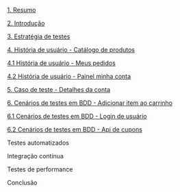 [1. Resumo](https://github.com/victor-fpereira/TCC-EBAC-QE/blob/main/Resumo.md)

[2. Introdução](https://github.com/victor-fpereira/TCC-EBAC-QE/blob/main/Introducao.md)

[3. Estratégia de testes](https://github.com/victor-fpereira/TCC-EBAC-QE/blob/main/Estrategia_de_testes.md)

[4. História de usuário - Catálogo de produtos](https://github.com/victor-fpereira/TCC-EBAC-QE/blob/main/HU-Catalogo_de_produtos.md)

[4.1 História de usuário - Meus pedidos](https://github.com/victor-fpereira/TCC-EBAC-QE/blob/main/HU-Meus_pedidos.md)

[4.2 História de usuário - Painel minha conta](https://github.com/victor-fpereira/TCC-EBAC-QE/blob/main/HU-Painel_minha_conta.md)

[5. Caso de teste - Detalhes da conta](https://github.com/victor-fpereira/TCC-EBAC-QE/blob/main/TC-Detalhes_da_conta.md)

[6. Cenários de testes em BDD - Adicionar item ao carrinho](https://github.com/victor-fpereira/TCC-EBAC-QE/blob/main/CT001-Adicionar_itens_ao_carrinho.md)

[6.1 Cenários de testes em BDD - Login de usuário](https://github.com/victor-fpereira/TCC-EBAC-QE/blob/main/CT0002-Login_de_usuario.md)

[6.2 Cenários de testes em BDD - Api de cupons](https://github.com/victor-fpereira/TCC-EBAC-QE/blob/main/CT0003-Api_de_cupons.md)



Testes automatizados

Integração contínua

Testes de performance

Conclusão
